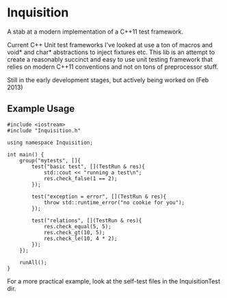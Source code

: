 Inquisition
===========

A stab at a modern implementation of a C++11 test framework.

Current C++ Unit test frameworks I've looked at use a ton of macros and void* and char* abstractions to inject fixtures etc.
This lib is an attempt to create a reasonably succinct and easy to use unit testing framework that relies on modern C++11 conventions
and not on tons of preprocessor stuff.

Still in the early development stages, but actively being worked on (Feb 2013)

Example Usage
-------------

	#include <iostream>
	#include "Inquisition.h"
	
	using namespace Inquisition;

	int main() {
		group("mytests", []{
			test("basic test", [](TestRun & res){
				std::cout << "running a test\n";
				res.check_false(1 == 2);
			});

			test("exception = error", [](TestRun & res){
				throw std::runtime_error("no cookie for you");
			});

			test("relations", [](TestRun & res){
				res.check_equal(5, 5);
				res.check_gt(10, 5);
				res.check_le(10, 4 * 2);
			});
		});

		runAll();
	}

For a more practical example, look at the self-test files in the InquisitionTest dir.
